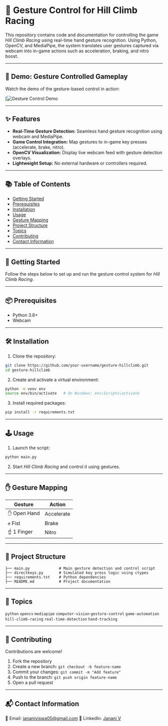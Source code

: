 # 🚗 Gesture Control for Hill Climb Racing

This repository contains code and documentation for controlling the game *Hill Climb Racing* using real-time hand gesture recognition. Using Python, OpenCV, and MediaPipe, the system translates user gestures captured via webcam into in-game actions such as acceleration, braking, and nitro boost.

---

## 🎥 Demo: Gesture Controlled Gameplay

Watch the demo of the gesture-based control in action:

[![Gesture Control Demo](https://youtu.be/ql5nlbrLgQU)

---

## ✨ Features

* **Real-Time Gesture Detection:** Seamless hand gesture recognition using webcam and MediaPipe.
* **Game Control Integration:** Map gestures to in-game key presses (accelerate, brake, nitro).
* **OpenCV Visualization:** Display live webcam feed with gesture detection overlays.
* **Lightweight Setup:** No external hardware or controllers required.

---

## 📚 Table of Contents

* [Getting Started](#getting-started)
* [Prerequisites](#prerequisites)
* [Installation](#installation)
* [Usage](#usage)
* [Gesture Mapping](#gesture-mapping)
* [Project Structure](#project-structure)
* [Topics](#topics)
* [Contributing](#contributing)
* [Contact Information](#contact-information)

---

## 🚀 Getting Started

Follow the steps below to set up and run the gesture control system for *Hill Climb Racing*.

---

## 📦 Prerequisites

* Python 3.8+
* Webcam

---

## 🛠️ Installation

1. Clone the repository:

```bash
git clone https://github.com/your-username/gesture-hillclimb.git
cd gesture-hillclimb
```

2. Create and activate a virtual environment:

```bash
python -m venv env
source env/bin/activate   # On Windows: env\Scripts\activate
```

3. Install required packages:

```bash
pip install -r requirements.txt
```

---

## 🕹️ Usage

1. Launch the script:

```bash
python main.py
```

2. Start *Hill Climb Racing* and control it using gestures.

---

## ✋ Gesture Mapping

| Gesture     | Action     |
| ----------- | ---------- |
| ✋ Open Hand | Accelerate |
| ✊ Fist      | Brake      |
| ☝️ 1 Finger | Nitro      |

---

## 📂 Project Structure

```
├── main.py             # Main gesture detection and control script
├── directkeys.py       # Simulated key press logic using ctypes
├── requirements.txt    # Python dependencies
├── README.md           # Project documentation
```

---

## 📌 Topics

`python` `opencv` `mediapipe` `computer-vision` `gesture-control` `game-automation` `hill-climb-racing` `real-time-detection` `hand-tracking`

---

## 🤝 Contributing

Contributions are welcome!

1. Fork the repository
2. Create a new branch: `git checkout -b feature-name`
3. Commit your changes: `git commit -m "Add feature"`
4. Push to the branch: `git push origin feature-name`
5. Open a pull request

---

## 📬 Contact Information

📧 Email: [jananiviswa05@gmail.com](mailto:jananiviswa05@gmail.com)
🔗 LinkedIn: [Janani V](https://www.linkedin.com/in/jananiv05)

